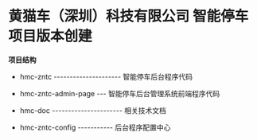 # 黄猫车（深圳）科技有限公司 智能停车项目版本创建

**项目结构**

- hmc-zntc --------------------- 智能停车后台程序代码
- hmc-zntc-admin-page --- 智能停车后台管理系统前端程序代码

- hmc-doc ---------------------- 相关技术文档
- hmc-zntc-config ----------- 后台程序配置中心

